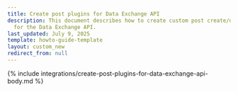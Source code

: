 ```yaml
---
title: Create post plugins for Data Exchange API
description: This document describes how to create custom post create/update plugin
  for the Data Exchange API.
last_updated: July 9, 2025
template: howto-guide-template
layout: custom_new
redirect_from: null
---
```


{% include integrations/create-post-plugins-for-data-exchange-api-body.md %}
